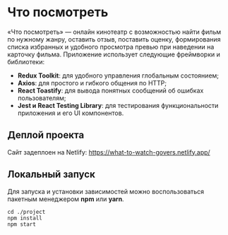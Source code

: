 # Что посмотреть

«Что посмотреть» — онлайн кинотеатр с возможностью найти фильм по нужному жанру, оставить отзыв, поставить оценку, формирования списка избранных и удобного просмотра превью при наведении на карточку фильма. Приложение использует следующие фреймворки и библиотеки:
- **Redux Toolkit**: для удобного управления глобальным состоянием;
- **Axios**: для простого и гибкого общения по HTTP;
- **React Toastify**: для вывода понятных сообщений об ошибках пользователям;
- **Jest и React Testing Library**: для тестирования функциональности приложения и его UI компонентов.

## Деплой проекта

Сайт задеплоен на Netlify: https://what-to-watch-govers.netlify.app/

## Локальный запуск

Для запуска и установки зависимостей можно воспользоваться пакетным менеджером **npm** или **yarn**.

```
cd ./project
npm install
npm start
```
